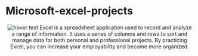 # Microsoft-excel-projects
 <center> <img src="https://www.modano.com/files/images/resources/learning/microsoft_excel/excel_fundamentals/mod_excel_excel_interface.png"  title="hover text"</center>
Excel is a spreadsheet application used to record and analyze a range of information. It uses a series of columns and rows to sort and manage data for both personal and professional projects. By practicing Excel, you can increase your employability and become more organized.

